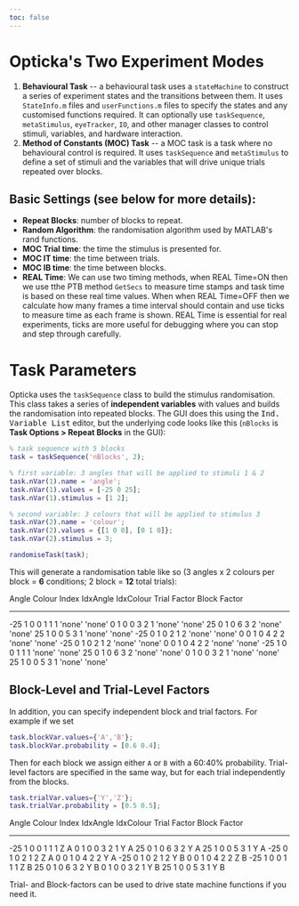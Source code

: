 ```yaml
---
toc: false
---
```


# Opticka's Two Experiment Modes

1. **Behavioural Task** -- a behavioural task uses a `stateMachine` to construct a series of experiment states and the transitions between them. It uses `StateInfo.m` files and `userFunctions.m` files to specify the states and any customised functions required. It can optionally use `taskSequence`, `metaStimulus`, `eyeTracker`, `IO`, and other manager classes to control stimuli, variables, and hardware interaction.
1. **Method of Constants (MOC) Task** -- a MOC task is a task where no behavioural control is required. It uses `taskSequence` and `metaStimulus` to define a set of stimuli and the variables that will drive unique trials repeated over blocks. 

## Basic Settings (see below for more details):

* **Repeat Blocks**: number of blocks to repeat.
* **Random Algorithm**: the randomisation algorithm used by MATLAB's rand functions.
* **MOC Trial time**: the time the stimulus is presented for.
* **MOC IT time**: the time between trials.
* **MOC IB time**: the time between blocks.
* **REAL Time**: We can use two timing methods, when REAL Time=ON then we use tthe PTB method `GetSecs` to measure time stamps and task time is based on these real time values. When when REAL Time=OFF then we calculate how many frames a time interval should contain and use ticks to measure time as each frame is shown. REAL Time is essential for real experiments, ticks are more useful for debugging where you can stop and step through carefully.

# Task Parameters

Opticka uses the `taskSequence` class to build the stimulus randomisation. This class takes a series of **independent variables** with values and builds the randomisation into repeated blocks. The GUI does this using the <kbd>Ind. Variable List</kbd> editor, but the underlying code looks like this (`nBlocks` is **Task Options > Repeat Blocks** in the GUI):

```matlab
% task sequence with 5 blocks
task = taskSequence('nBlocks', 2);

% first variable: 3 angles that will be applied to stimuli 1 & 2
task.nVar(1).name = 'angle';
task.nVar(1).values = [-25 0 25];
task.nVar(1).stimulus = [1 2];

% second variable: 3 colours that will be applied to stimulus 3
task.nVar(2).name = 'colour';
task.nVar(2).values = {[1 0 0], [0 1 0]};
task.nVar(2).stimulus = 3;

randomiseTask(task);
```

This will generate a randomisation table like so (3 angles x 2 colours per block = **6** conditions; 2 block = **12** total trials):

Angle     Colour       Index       IdxAngle     IdxColour    Trial Factor     Block Factor
-----     ------       --------    ---------    ---------    -------------    -------------
-25       1 0  0       1           1            1            'none'           'none'
  0       1 0  0       3           2            1            'none'           'none'
 25       0 1  0       6           3            2            'none'           'none'
 25       1 0  0       5           3            1            'none'           'none'
-25       0 1  0       2           1            2            'none'           'none'
  0       0 1  0       4           2            2            'none'           'none'
-25       0 1  0       2           1            2            'none'           'none'
  0       0 1  0       4           2            2            'none'           'none'
-25       1 0  0       1           1            1            'none'           'none'
 25       0 1  0       6           3            2            'none'           'none'
  0       1 0  0       3           2            1            'none'           'none'
 25       1 0  0       5           3            1            'none'           'none'


## Block-Level and Trial-Level Factors

In addition, you can specify independent block and trial factors. For example if we set 

```matlab
task.blockVar.values={'A','B'};
task.blockVar.probability = [0.6 0.4];
```

Then for each block we assign either `A` or `B` with a 60:40% probability. Trial-level factors are specified in the same way, but for each trial independently from the blocks.
	
```matlab
task.trialVar.values={'Y','Z'};
task.trialVar.probability = [0.5 0.5];
```

Angle     Colour       Index       IdxAngle     IdxColour    Trial Factor     Block Factor
-----     ------       --------    ---------    ---------    -------------    -------------
-25       1 0  0       1           1            1            Z                A
  0       1 0  0       3           2            1            Y                A
 25       0 1  0       6           3            2            Y                A
 25       1 0  0       5           3            1            Y                A
-25       0 1  0       2           1            2            Z                A
  0       0 1  0       4           2            2            Y                A
-25       0 1  0       2           1            2            Y                B
  0       0 1  0       4           2            2            Z                B
-25       1 0  0       1           1            1            Z                B
 25       0 1  0       6           3            2            Y                B
  0       1 0  0       3           2            1            Y                B
 25       1 0  0       5           3            1            Y                B

Trial- and Block-factors can be used to drive state machine functions if you need it.